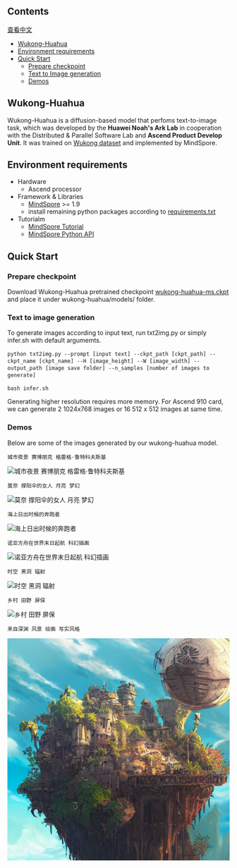 ## Contents

[查看中文](./README.md)

- [Wukong-Huahua](#wukong-huahua)
- [Environment requirements](#environment-requirements)
- [Quick Start](#quick-start)
  - [Prepare checkpoint](#prepare-checkpoint)
  - [Text to Image generation](#text-to-image-generation)
  - [Demos](#demos)

## Wukong-Huahua

Wukong-Huahua is a diffusion-based model that perfoms text-to-image task, which was developed by the **Huawei Noah's Ark Lab** in cooperation with the Distributed & Parallel Software Lab and **Ascend Product Develop Unit**. It was trained on [Wukong dataset](https://wukong-dataset.github.io/wukong-dataset/)  and implemented by MindSpore.

## Environment requirements

- Hardware
  - Ascend processor
- Framework & Libraries
  - [MindSpore](https://www.mindspore.cn/ "MindSpore") >= 1.9
  - install remaining python packages according to [requirements.txt](./requirements.txt)
- Tutorialm
  - [MindSpore Tutorial](https://www.mindspore.cn/tutorials/zh-CN/master/index.html)
  - [MindSpore Python API](https://www.mindspore.cn/docs/zh-CN/master/index.html)

## Quick Start

### Prepare checkpoint

Download Wukong-Huahua pretrained checkpoint [wukong-huahua-ms.ckpt](https://download.mindspore.cn/toolkits/minddiffusion/wukong-huahua/wukong-huahua-ms.ckpt) and place it under wukong-huahua/models/ folder.

### Text to image generation

To generate images according to input text, run txt2img.py or simply infer.sh with default argumemts.

```shell
python txt2img.py --prompt [input text] --ckpt_path [ckpt_path] --ckpt_name [ckpt_name] --H [image_height] --W [image_width] --output_path [image save folder] --n_samples [number of images to generate]
```

```shell
bash infer.sh
```

Generating higher resolution requires more memory. For Ascend 910 card, we can generate 2 1024x768 images or 16 512 x 512 images at same time.

### Demos

Below are some of the images generated by our wukong-huahua model.

```
城市夜景 赛博朋克 格雷格·鲁特科夫斯基
```

![城市夜景 赛博朋克 格雷格·鲁特科夫斯基](demo/城市夜景%20赛博朋克%20格雷格·鲁特科夫斯基.png)

```
莫奈 撑阳伞的女人 月亮 梦幻
```

![莫奈 撑阳伞的女人 月亮 梦幻](demo/莫奈%20撑阳伞的女人%20月亮%20梦幻.png)

```
海上日出时候的奔跑者
```

![海上日出时候的奔跑者](demo/海上日出时候的奔跑者.png)

```
诺亚方舟在世界末日起航 科幻插画
```

![诺亚方舟在世界末日起航 科幻插画](demo/诺亚方舟在世界末日起航%20科幻插画.png)

```
时空 黑洞 辐射
```

![时空 黑洞 辐射](demo/时空%20黑洞%20辐射.png)

```
乡村 田野 屏保
```

![乡村 田野 屏保](demo/乡村%20田野%20屏保.png)

```
来自深渊 风景 绘画 写实风格
```

![来自深渊 风景 绘画 写实风格](demo/来自深渊%20风景%20绘画%20写实风格.png)
